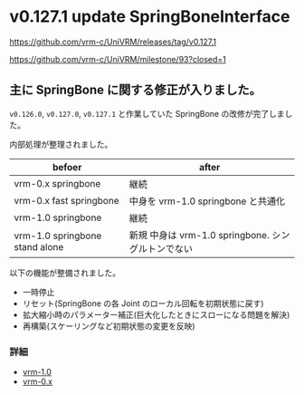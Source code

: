 # v0.127.1 update SpringBoneInterface

https://github.com/vrm-c/UniVRM/releases/tag/v0.127.1

https://github.com/vrm-c/UniVRM/milestone/93?closed=1

## 主に SpringBone に関する修正が入りました。

`v0.126.0`, `v0.127.0`, `v0.127.1` と作業していた SpringBone の改修が完了しました。

内部処理が整理されました。

| befoer                         | after                                              |
| ------------------------------ | -------------------------------------------------- |
| vrm-0.x springbone             | 継続                                               |
| vrm-0.x fast springbone        | 中身を vrm-1.0 springbone と共通化                 |
| vrm-1.0 springbone             | 継続                                               |
| vrm-1.0 springbone stand alone | 新規 中身は vrm-1.0 springbone. シングルトンでない |

以下の機能が整備されました。

- 一時停止
- リセット(SpringBone の各 Joint のローカル回転を初期状態に戻す)
- 拡大縮小時のパラメーター補正(巨大化したときにスローになる問題を解決)
- 再構築(スケーリングなど初期状態の変更を反映)

### 詳細

- [vrm-1.0](/api/springbone/vrm1/runtime/)
- [vrm-0.x](/api/springbone/vrm0/VRM_IVrm0XSpringBoneRuntime/)
